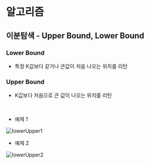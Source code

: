 # 알고리즘

## 이분탐색 - Upper Bound, Lower Bound

### Lower Bound

- 특정 K값보다 같거나 큰값이 처음 나오는 위치를 리턴

### Upper Bound

- K값보다 처음으로 큰 값이 나오는 위치를 리턴

<br/>

- 예제 1

![lowerUpper1](https://img1.daumcdn.net/thumb/R1280x0/?scode=mtistory2&fname=https%3A%2F%2Fblog.kakaocdn.net%2Fdn%2FbMIAMA%2FbtqwvrNzD8k%2FLYflC0V1UnMn2OFyHfX0U1%2Fimg.png)

- 예제 2

![lowerUpper2](https://img1.daumcdn.net/thumb/R1280x0/?scode=mtistory2&fname=https%3A%2F%2Fblog.kakaocdn.net%2Fdn%2F2eip7%2FbtqwwYRwAfB%2FTuM9ohOJ7TGEWJtiw3w8nk%2Fimg.png)
